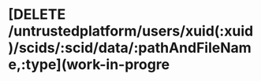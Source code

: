 # \[DELETE /untrustedplatform/users/xuid\(:xuid\)/scids/:scid/data/:pathAndFileName,:type\]\(work-in-progre


